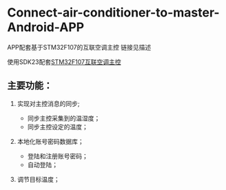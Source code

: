 # Connect-air-conditioner-to-master-Android-APP
APP配套基于STM32F107的互联空调主控 链接见描述

使用SDK23配套[STM32F107互联空调主控](https://github.com/xsj321/Main-control-of-interconnected-air-conditioner-based-on-STM32F107)

## 主要功能：


1. 实现对主控消息的同步;
   - 同步主控采集到的温湿度；
   - 同步主控设定的温度；
   
2. 本地化账号密码数据库；
   - 登陆和注册账号密码；
   - 自动登陆；

3. 调节目标温度；

## 
   
